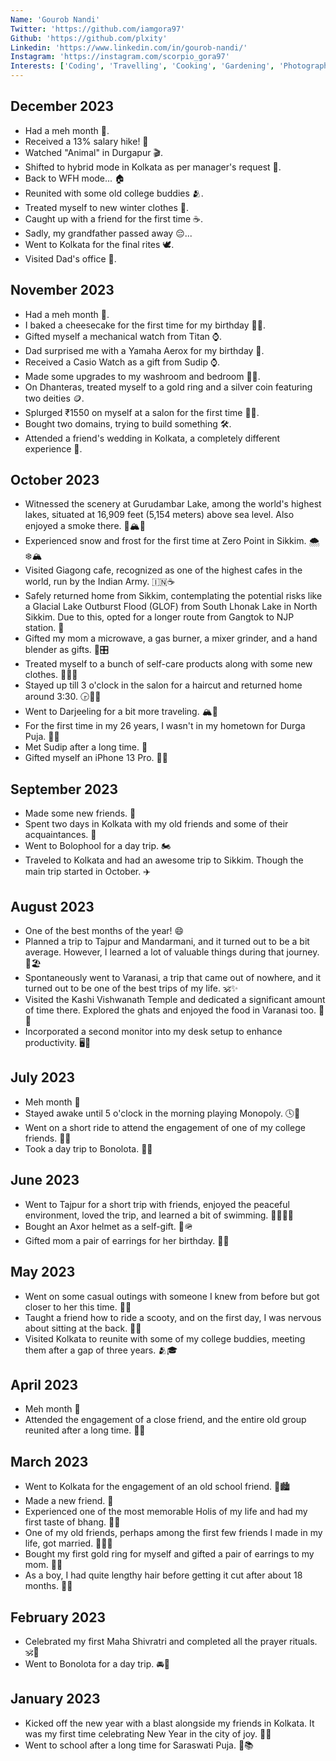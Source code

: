 ```yaml
---
Name: 'Gourob Nandi'
Twitter: 'https://github.com/iamgora97'
Github: 'https://github.com/plxity'
Linkedin: 'https://www.linkedin.com/in/gourob-nandi/'
Instagram: 'https://instagram.com/scorpio_gora97'
Interests: ['Coding', 'Travelling', 'Cooking', 'Gardening', 'Photography', 'Side Projects']
---
```


## December 2023

- Had a meh month 🙁.
- Received a 13% salary hike! 💸
- Watched "Animal" in Durgapur 🎬.
- Shifted to hybrid mode in Kolkata as per manager's request 🚀.
- Back to WFH mode... 🏠
- Reunited with some old college buddies 🫂.
- Treated myself to new winter clothes 👔.
- Caught up with a friend for the first time ☕.
- Sadly, my grandfather passed away 😔...
- Went to Kolkata for the final rites 🕊️.
- Visited Dad's office 🏢.

## November 2023

- Had a meh month 🙁.
- I baked a cheesecake for the first time for my birthday 🎂🍰.
- Gifted myself a mechanical watch from Titan ⌚️.
- Dad surprised me with a Yamaha Aerox for my birthday 🛵.
- Received a Casio Watch as a gift from Sudip ⌚️.
- Made some upgrades to my washroom and bedroom 🛁🛌.
- On Dhanteras, treated myself to a gold ring and a silver coin featuring two deities 🪙.
- Splurged ₹1550 on myself at a salon for the first time 💇🏻.
- Bought two domains, trying to build something 🛠️.
- Attended a friend's wedding in Kolkata, a completely different experience 🎉.

## October 2023

- Witnessed the scenery at Gurudambar Lake, among the world's highest lakes, situated at 16,909 feet (5,154 meters) above sea level. Also enjoyed a smoke there. 🥶🏔🚬
- Experienced snow and frost for the first time at Zero Point in Sikkim. 🌨❄️🏔
- Visited Giagong cafe, recognized as one of the highest cafes in the world, run by the Indian Army. 🇮🇳☕
- Safely returned home from Sikkim, contemplating the potential risks like a Glacial Lake Outburst Flood (GLOF) from South Lhonak Lake in North Sikkim. Due to this, opted for a longer route from Gangtok to NJP station. 🚗
- Gifted my mom a microwave, a gas burner, a mixer grinder, and a hand blender as gifts. 🎁🎛️
- Treated myself to a bunch of self-care products along with some new clothes. 👔💆‍♂️
- Stayed up till 3 o'clock in the salon for a haircut and returned home around 3:30. 🕞💇‍♂️
- Went to Darjeeling for a bit more traveling. 🏔🚗
- For the first time in my 26 years, I wasn't in my hometown for Durga Puja. 🙏🏡
- Met Sudip after a long time. 👋
- Gifted myself an iPhone 13 Pro. 📱🎉

## September 2023

- Made some new friends. 👫
- Spent two days in Kolkata with my old friends and some of their acquaintances. 🌆
- Went to Bolophool for a day trip. 🏍️
- Traveled to Kolkata and had an awesome trip to Sikkim. Though the main trip started in October. ✈️

## August 2023

- One of the best months of the year! 😄
- Planned a trip to Tajpur and Mandarmani, and it turned out to be a bit average. However, I learned a lot of valuable things during that journey. 🌊🏖️
- Spontaneously went to Varanasi, a trip that came out of nowhere, and it turned out to be one of the best trips of my life. 🕉️✨
- Visited the Kashi Vishwanath Temple and dedicated a significant amount of time there. Explored the ghats and enjoyed the food in Varanasi too. 🕌🍛
- Incorporated a second monitor into my desk setup to enhance productivity. 🖥️🚀


## July 2023

- Meh month 🙁
- Stayed awake until 5 o'clock in the morning playing Monopoly. 🕓🎲
- Went on a short ride to attend the engagement of one of my college friends. 🛵💍
- Took a day trip to Bonolota. 🛵🌳

## June 2023

- Went to Tajpur for a short trip with friends, enjoyed the peaceful environment, loved the trip, and learned a bit of swimming. 🌊🏊🏻‍♂️
- Bought an Axor helmet as a self-gift. 🎁🪖
- Gifted mom a pair of earrings for her birthday. 🎁💍


## May 2023

- Went on some casual outings with someone I knew from before but got closer to her this time. 🍴😊
- Taught a friend how to ride a scooty, and on the first day, I was nervous about sitting at the back. 🛵😬
- Visited Kolkata to reunite with some of my college buddies, meeting them after a gap of three years. 🫂🎓

## April 2023

- Meh month 🙁
- Attended the engagement of a close friend, and the entire old group reunited after a long time. 💍🎉

## March 2023

- Went to Kolkata for the engagement of an old school friend. 💍🏙️
- Made a new friend. 👫
- Experienced one of the most memorable Holis of my life and had my first taste of bhang. 🎉🍹
- One of my old friends, perhaps among the first few friends I made in my life, got married. 👰🏼🎊
- Bought my first gold ring for myself and gifted a pair of earrings to my mom. 💍🎁
- As a boy, I had quite lengthy hair before getting it cut after about 18 months. 💇‍♂️

## February 2023

- Celebrated my first Maha Shivratri and completed all the prayer rituals. 🕉️🙏
- Went to Bonolota for a day trip. 🚘🌳

## January 2023

- Kicked off the new year with a blast alongside my friends in Kolkata. It was my first time celebrating New Year in the city of joy. 🥳🎉
- Went to school after a long time for Saraswati Puja. 🏫📚

